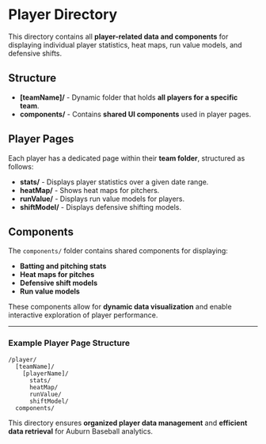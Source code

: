 # Player Directory

This directory contains all **player-related data and components** for displaying individual player statistics, heat maps, run value models, and defensive shifts.

## Structure

- **[teamName]/** - Dynamic folder that holds **all players for a specific team**.
- **components/** - Contains **shared UI components** used in player pages.

## Player Pages

Each player has a dedicated page within their **team folder**, structured as follows:

- **stats/** - Displays player statistics over a given date range.
- **heatMap/** - Shows heat maps for pitchers.
- **runValue/** - Displays run value models for players.
- **shiftModel/** - Displays defensive shifting models.

## Components

The `components/` folder contains shared components for displaying:

- **Batting and pitching stats**
- **Heat maps for pitches**
- **Defensive shift models**
- **Run value models**

These components allow for **dynamic data visualization** and enable interactive exploration of player performance.

---

### Example Player Page Structure
```
/player/
  [teamName]/
    [playerName]/
      stats/
      heatMap/
      runValue/
      shiftModel/
  components/
```

This directory ensures **organized player data management** and **efficient data retrieval** for Auburn Baseball analytics.

